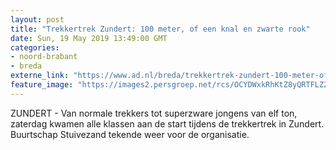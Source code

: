 ```yaml
---
layout: post
title: "Trekkertrek Zundert: 100 meter, of een knal en zwarte rook"
date: Sun, 19 May 2019 13:49:00 GMT
categories: 
- noord-brabant 
- breda 
externe_link: "https://www.ad.nl/breda/trekkertrek-zundert-100-meter-of-een-knal-en-zwarte-rook~a7b7c7a3/"
feature_image: "https://images2.persgroep.net/rcs/OCYDWxkRhKtZ8yQRTFLZ2pBtxgc/diocontent/148697422/_fitwidth/400/?appId=21791a8992982cd8da851550a453bd7f&quality=0.7"
---
```


ZUNDERT - Van normale trekkers tot superzware jongens van elf ton, zaterdag kwamen alle klassen aan de start tijdens de trekkertrek in Zundert. Buurtschap Stuivezand tekende weer voor de organisatie.
